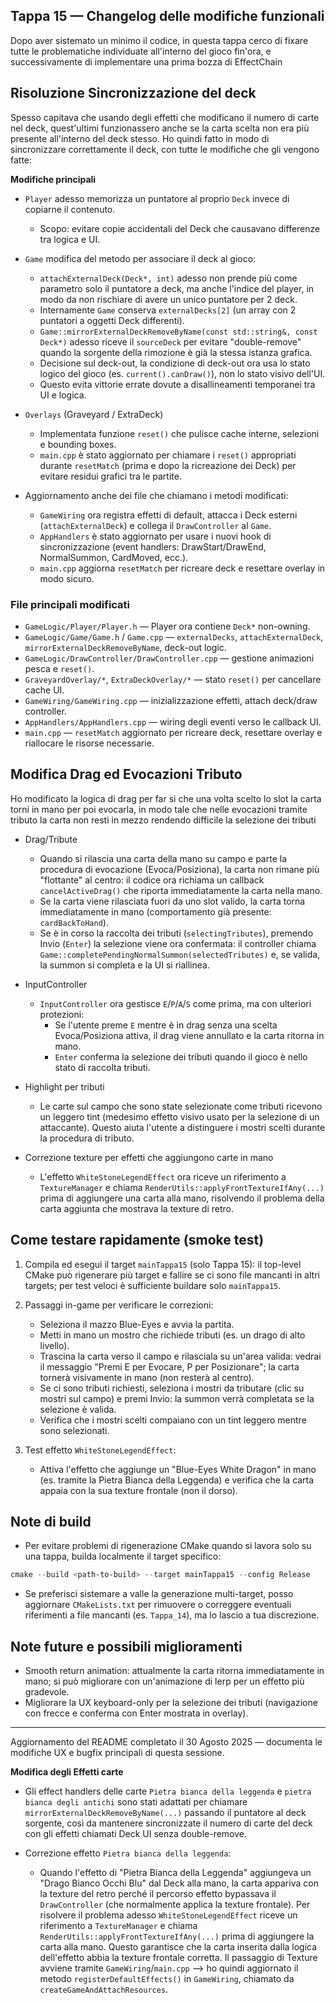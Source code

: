 ## Tappa 15 — Changelog delle modifiche funzionali

Dopo aver sistemato un minimo il codice, in questa tappa cerco di fixare tutte le problematiche individuate all'interno del gioco fin'ora, e successivamente di implementare una prima bozza di EffectChain

## Risoluzione Sincronizzazione del deck
Spesso capitava che usando degli effetti che modificano il numero di carte nel deck, quest'ultimi funzionassero anche se la carta scelta non era più presente all'interno del deck stesso.
Ho quindi fatto in modo di sincronizzare correttamente il deck, con tutte le modifiche che gli vengono fatte:

**Modifiche principali**

- `Player` adesso memorizza un puntatore al proprio `Deck` invece di copiarne il contenuto.
  - Scopo: evitare copie accidentali del Deck che causavano differenze tra logica e UI.

- `Game` modifica del metodo per associare il deck al gioco:
  - `attachExternalDeck(Deck*, int)` adesso non prende più come parametro solo il puntatore a deck, ma anche l'indice del player, in modo da non rischiare di avere un unico puntatore per 2 deck.
  - Internamente `Game` conserva `externalDecks[2]` (un array con 2 puntatori a oggetti Deck differenti).
  - `Game::mirrorExternalDeckRemoveByName(const std::string&, const Deck*)` adesso riceve il `sourceDeck` per evitare "double-remove" quando la sorgente della rimozione è già la stessa istanza grafica.
  - Decisione sul deck-out, la condizione di deck-out ora usa lo stato logico del gioco (es. `current().canDraw()`), non lo stato visivo dell'UI.
  - Questo evita vittorie errate dovute a disallineamenti temporanei tra UI e logica.

- `Overlays` (Graveyard / ExtraDeck)
  - Implementata funzione `reset()` che pulisce cache interne, selezioni e bounding boxes.
  - `main.cpp` è stato aggiornato per chiamare i `reset()` appropriati durante `resetMatch` (prima e dopo la ricreazione dei Deck) per evitare residui grafici tra le partite.

- Aggiornamento anche dei file che chiamano i metodi modificati:
  - `GameWiring` ora registra effetti di default, attacca i Deck esterni (`attachExternalDeck`) e collega il `DrawController` al `Game`.
  - `AppHandlers` è stato aggiornato per usare i nuovi hook di sincronizzazione (event handlers: DrawStart/DrawEnd, NormalSummon, CardMoved, ecc.).
  - `main.cpp` aggiorna `resetMatch` per ricreare deck e resettare overlay in modo sicuro.

### File principali modificati
- `GameLogic/Player/Player.h` — Player ora contiene `Deck*` non-owning.
- `GameLogic/Game/Game.h` / `Game.cpp` — `externalDecks`, `attachExternalDeck`, `mirrorExternalDeckRemoveByName`, deck-out logic.
- `GameLogic/DrawController/DrawController.cpp` — gestione animazioni pesca e `reset()`.
- `GraveyardOverlay/*`, `ExtraDeckOverlay/*` — stato `reset()` per cancellare cache UI.
- `GameWiring/GameWiring.cpp` — inizializzazione effetti, attach deck/draw controller.
- `AppHandlers/AppHandlers.cpp` — wiring degli eventi verso le callback UI.
- `main.cpp` — `resetMatch` aggiornato per ricreare deck, resettare overlay e riallocare le risorse necessarie.

## Modifica Drag ed Evocazioni Tributo

Ho modificato la logica di drag per far si che una volta scelto lo slot la carta torni in mano per poi evocarla, in modo tale che nelle evocazioni tramite tributo la carta non resti in mezzo rendendo difficile la selezione dei tributi

- Drag/Tribute 
  - Quando si rilascia una carta della mano su campo e parte la procedura di evocazione (Evoca/Posiziona), la carta non rimane più "flottante" al centro: il codice ora richiama un callback `cancelActiveDrag()` che riporta immediatamente la carta nella mano.
  - Se la carta viene rilasciata fuori da uno slot valido, la carta torna immediatamente in mano (comportamento già presente: `cardBackToHand`).
  - Se è in corso la raccolta dei tributi (`selectingTributes`), premendo Invio (`Enter`) la selezione viene ora confermata: il controller chiama `Game::completePendingNormalSummon(selectedTributes)` e, se valida, la summon si completa e la UI si riallinea.

- InputController
  - `InputController` ora gestisce `E`/`P`/`A`/`S` come prima, ma con ulteriori protezioni:
    - Se l'utente preme `E` mentre è in drag senza una scelta Evoca/Posiziona attiva, il drag viene annullato e la carta ritorna in mano.
    - `Enter` conferma la selezione dei tributi quando il gioco è nello stato di raccolta tributi.

- Highlight per tributi
  - Le carte sul campo che sono state selezionate come tributi ricevono un leggero tint (medesimo effetto visivo usato per la selezione di un attaccante). Questo aiuta l'utente a distinguere i mostri scelti durante la procedura di tributo.

- Correzione texture per effetti che aggiungono carte in mano
  - L'effetto `WhiteStoneLegendEffect` ora riceve un riferimento a `TextureManager` e chiama `RenderUtils::applyFrontTextureIfAny(...)` prima di aggiungere una carta alla mano, risolvendo il problema della carta aggiunta che mostrava la texture di retro.

## Come testare rapidamente (smoke test)

1. Compila ed esegui il target `mainTappa15` (solo Tappa 15): il top-level CMake può rigenerare più target e fallire se ci sono file mancanti in altri targets; per test veloci è sufficiente buildare solo `mainTappa15`.

2. Passaggi in-game per verificare le correzioni:
   - Seleziona il mazzo Blue-Eyes e avvia la partita.
   - Metti in mano un mostro che richiede tributi (es. un drago di alto livello).
   - Trascina la carta verso il campo e rilasciala su un'area valida: vedrai il messaggio "Premi E per Evocare, P per Posizionare"; la carta tornerà visivamente in mano (non resterà al centro).
   - Se ci sono tributi richiesti, seleziona i mostri da tributare (clic su mostri sul campo) e premi Invio: la summon verrà completata se la selezione è valida.
   - Verifica che i mostri scelti compaiano con un tint leggero mentre sono selezionati.

3. Test effetto `WhiteStoneLegendEffect`:
   - Attiva l'effetto che aggiunge un "Blue-Eyes White Dragon" in mano (es. tramite la Pietra Bianca della Leggenda) e verifica che la carta appaia con la sua texture frontale (non il dorso).

## Note di build
- Per evitare problemi di rigenerazione CMake quando si lavora solo su una tappa, builda localmente il target specifico:

```powershell
cmake --build <path-to-build> --target mainTappa15 --config Release
```

- Se preferisci sistemare a valle la generazione multi-target, posso aggiornare `CMakeLists.txt` per rimuovere o correggere eventuali riferimenti a file mancanti (es. `Tappa_14`), ma lo lascio a tua discrezione.

## Note future e possibili miglioramenti
- Smooth return animation: attualmente la carta ritorna immediatamente in mano; si può migliorare con un'animazione di lerp per un effetto più gradevole.
- Migliorare la UX keyboard-only per la selezione dei tributi (navigazione con frecce e conferma con Enter mostrata in overlay).

---
Aggiornamento del README completato il 30 Agosto 2025 — documenta le modifiche UX e bugfix principali di questa sessione.

**Modifica degli Effetti carte**
- Gli effect handlers delle carte `Pietra bianca della leggenda` e `pietra bianca degli antichi` sono stati adattati per chiamare `mirrorExternalDeckRemoveByName(...)` passando il puntatore al deck sorgente, così da mantenere sincronizzate il numero di carte del deck con gli effetti chiamati Deck UI senza double-remove.

- Correzione effetto `Pietra bianca della leggenda`:
	- Quando l'effetto di "Pietra Bianca della Leggenda" aggiungeva un "Drago Bianco Occhi Blu" dal Deck alla mano, la carta appariva con la texture del retro perché il percorso effetto bypassava il `DrawController` (che normalmente applica la texture frontale). Per risolvere il problema adesso `WhiteStoneLegendEffect` riceve un riferimento a `TextureManager` e chiama `RenderUtils::applyFrontTextureIfAny(...)` prima di aggiungere la carta alla mano. Questo garantisce che la carta inserita dalla logica dell'effetto abbia la texture frontale corretta. Il passaggio di Texture avviene tramite `GameWiring`/`main.cpp` --> ho quindi aggiornato il metodo `registerDefaultEffects()` in `GameWiring`, chiamato da `createGameAndAttachResources`.

